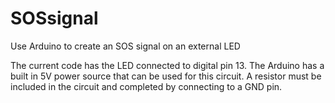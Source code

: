 # SOSsignal
Use Arduino to create an SOS signal on an external LED

The current code has the LED connected to digital pin 13.
The Arduino has a built in 5V power source that can be used for this circuit.
A resistor must be included in the circuit and completed by connecting to a GND pin.
